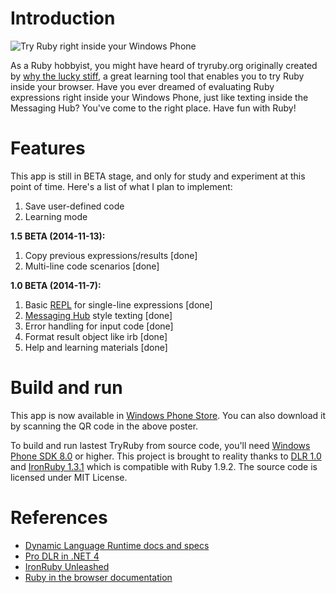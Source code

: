 Introduction
=======

![Try Ruby right inside your Windows Phone](https://cloud.githubusercontent.com/assets/132692/5021806/f63703a4-6b15-11e4-8cef-ad0818d263cc.jpg)

As a Ruby hobbyist, you might have heard of tryruby.org originally created by [why the lucky stiff](http://en.wikipedia.org/wiki/Why_the_lucky_stiff), a great learning tool that enables you to try Ruby inside your browser. Have you ever dreamed of evaluating Ruby expressions right inside your Windows Phone, just like texting inside the Messaging Hub? You've come to the right place. Have fun with Ruby!

Features
=======

This app is still in BETA stage, and only for study and experiment at this point of time. Here's a list of what I plan to implement:

1. Save user-defined code
2. Learning mode

**1.5 BETA (2014-11-13):**

1. Copy previous expressions/results [done]
2. Multi-line code scenarios [done]

**1.0 BETA (2014-11-7):**

1. Basic [REPL](http://en.wikipedia.org/wiki/Read%E2%80%93eval%E2%80%93print_loop) for single-line expressions [done]
2. [Messaging Hub](http://www.windowsphone.com/en-us/how-to/wp8/calling-and-messaging/send-a-text) style texting [done]
3. Error handling for input code [done]
4. Format result object like irb [done]
5. Help and learning materials [done]

Build and run
=======
This app is now available in [Windows Phone Store](http://www.windowsphone.com/en-us/store/app/try-ruby-beta/56df56a6-ce3b-4be3-a7eb-d291cf309dbb). You can also download it by scanning the QR code in the above poster.

To build and run lastest TryRuby from source code, you'll need [Windows Phone SDK 8.0](http://dev.windows.com/en-us/develop/download-phone-sdk) or higher. This project is brought to reality thanks to [DLR 1.0](https://github.com/IronLanguages/dlr) and [IronRuby 1.3.1](http://ironruby.net) which is compatible with Ruby 1.9.2. The source code is licensed under MIT License.

References
=======

- [Dynamic Language Runtime docs and specs](https://dlr.codeplex.com/wikipage?title=Docs%20and%20specs&referringTitle=Documentation)
- [Pro DLR in .NET 4](http://www.amazon.com/Pro-DLR-NET-Experts-Voice/dp/1430230665)
- [IronRuby Unleashed](http://www.amazon.com/IronRuby-Unleashed-Shay-Friedman/dp/0672330784)
- [Ruby in the browser documentation](http://ironruby.net/browser/docs.html)
